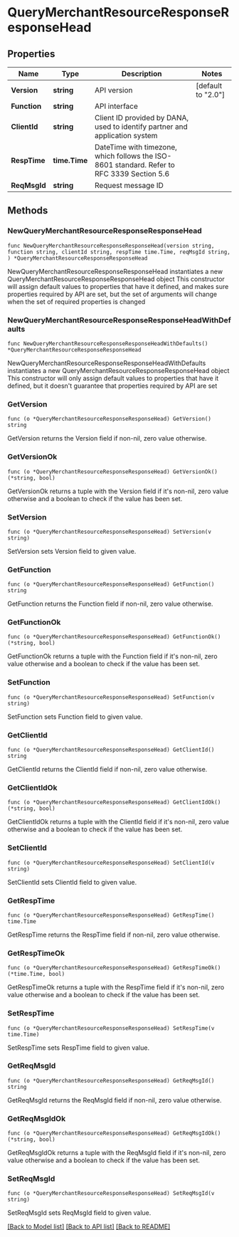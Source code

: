 # QueryMerchantResourceResponseResponseHead

## Properties

Name | Type | Description | Notes
------------ | ------------- | ------------- | -------------
**Version** | **string** | API version | [default to "2.0"]
**Function** | **string** | API interface | 
**ClientId** | **string** | Client ID provided by DANA, used to identify partner and application system | 
**RespTime** | **time.Time** | DateTime with timezone, which follows the ISO-8601 standard. Refer to RFC 3339 Section 5.6 | 
**ReqMsgId** | **string** | Request message ID | 

## Methods

### NewQueryMerchantResourceResponseResponseHead

`func NewQueryMerchantResourceResponseResponseHead(version string, function string, clientId string, respTime time.Time, reqMsgId string, ) *QueryMerchantResourceResponseResponseHead`

NewQueryMerchantResourceResponseResponseHead instantiates a new QueryMerchantResourceResponseResponseHead object
This constructor will assign default values to properties that have it defined,
and makes sure properties required by API are set, but the set of arguments
will change when the set of required properties is changed

### NewQueryMerchantResourceResponseResponseHeadWithDefaults

`func NewQueryMerchantResourceResponseResponseHeadWithDefaults() *QueryMerchantResourceResponseResponseHead`

NewQueryMerchantResourceResponseResponseHeadWithDefaults instantiates a new QueryMerchantResourceResponseResponseHead object
This constructor will only assign default values to properties that have it defined,
but it doesn't guarantee that properties required by API are set

### GetVersion

`func (o *QueryMerchantResourceResponseResponseHead) GetVersion() string`

GetVersion returns the Version field if non-nil, zero value otherwise.

### GetVersionOk

`func (o *QueryMerchantResourceResponseResponseHead) GetVersionOk() (*string, bool)`

GetVersionOk returns a tuple with the Version field if it's non-nil, zero value otherwise
and a boolean to check if the value has been set.

### SetVersion

`func (o *QueryMerchantResourceResponseResponseHead) SetVersion(v string)`

SetVersion sets Version field to given value.


### GetFunction

`func (o *QueryMerchantResourceResponseResponseHead) GetFunction() string`

GetFunction returns the Function field if non-nil, zero value otherwise.

### GetFunctionOk

`func (o *QueryMerchantResourceResponseResponseHead) GetFunctionOk() (*string, bool)`

GetFunctionOk returns a tuple with the Function field if it's non-nil, zero value otherwise
and a boolean to check if the value has been set.

### SetFunction

`func (o *QueryMerchantResourceResponseResponseHead) SetFunction(v string)`

SetFunction sets Function field to given value.


### GetClientId

`func (o *QueryMerchantResourceResponseResponseHead) GetClientId() string`

GetClientId returns the ClientId field if non-nil, zero value otherwise.

### GetClientIdOk

`func (o *QueryMerchantResourceResponseResponseHead) GetClientIdOk() (*string, bool)`

GetClientIdOk returns a tuple with the ClientId field if it's non-nil, zero value otherwise
and a boolean to check if the value has been set.

### SetClientId

`func (o *QueryMerchantResourceResponseResponseHead) SetClientId(v string)`

SetClientId sets ClientId field to given value.


### GetRespTime

`func (o *QueryMerchantResourceResponseResponseHead) GetRespTime() time.Time`

GetRespTime returns the RespTime field if non-nil, zero value otherwise.

### GetRespTimeOk

`func (o *QueryMerchantResourceResponseResponseHead) GetRespTimeOk() (*time.Time, bool)`

GetRespTimeOk returns a tuple with the RespTime field if it's non-nil, zero value otherwise
and a boolean to check if the value has been set.

### SetRespTime

`func (o *QueryMerchantResourceResponseResponseHead) SetRespTime(v time.Time)`

SetRespTime sets RespTime field to given value.


### GetReqMsgId

`func (o *QueryMerchantResourceResponseResponseHead) GetReqMsgId() string`

GetReqMsgId returns the ReqMsgId field if non-nil, zero value otherwise.

### GetReqMsgIdOk

`func (o *QueryMerchantResourceResponseResponseHead) GetReqMsgIdOk() (*string, bool)`

GetReqMsgIdOk returns a tuple with the ReqMsgId field if it's non-nil, zero value otherwise
and a boolean to check if the value has been set.

### SetReqMsgId

`func (o *QueryMerchantResourceResponseResponseHead) SetReqMsgId(v string)`

SetReqMsgId sets ReqMsgId field to given value.



[[Back to Model list]](../README.md#documentation-for-models) [[Back to API list]](../README.md#documentation-for-api-endpoints) [[Back to README]](../README.md)


